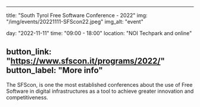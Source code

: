 <!--
SPDX-FileCopyrightText: NOI Techpark <digital@noi.bz.it>

SPDX-License-Identifier: CC0-1.0
-->

---
title: "South Tyrol Free Software Conference - 2022"
img: "/img/events/20221111-SFScon22.jpeg"
img_alt: "event"

day: "2022-11-11"
time: "09:00 - 18:00"
location: "NOI Techpark and online"

button_link: "https://www.sfscon.it/programs/2022/"
button_label: "More info"
---

The SFScon, is one the most established conferences about the use of Free Software in digital infrastructures as a tool to achieve greater innovation and competitiveness.